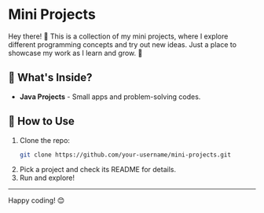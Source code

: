 # Mini Projects

Hey there! 👋 This is a collection of my mini projects, where I explore different programming concepts and try out new ideas. Just a place to showcase my work as I learn and grow. 🚀

## 📂 What's Inside?
- **Java Projects** - Small apps and problem-solving codes.

## 🚀 How to Use
1. Clone the repo:
   ```sh
   git clone https://github.com/your-username/mini-projects.git
   ```
2. Pick a project and check its README for details.
3. Run and explore!

---
Happy coding! 😊